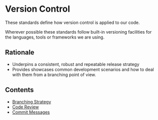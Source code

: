 # Version Control

These standards define how version control is applied to our code.

Wherever possible these standards follow built-in versioning facilities for the languages, tools or frameworks we are using.

## Rationale

- Underpins a consistent, robust and repeatable release strategy
- Provides showcases common development scenarios and how to deal with them from a branching point of view.

 ## Contents

- [Branching Strategy](/branch_strategy.md)
- [Code Review](/code_review.md)
- [Commit Messages](/commit_messages.md)
